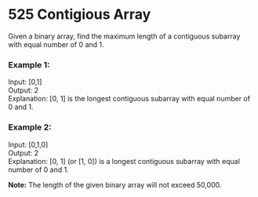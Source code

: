 # 525 Contigious Array

Given a binary array, find the maximum length of a contiguous subarray with equal number of 0 and 1.

### Example 1:

Input: [0,1] \
Output: 2 \
Explanation: [0, 1] is the longest contiguous subarray with equal number of 0 and 1.

### Example 2:

Input: [0,1,0]  \
Output: 2 \
Explanation: [0, 1] (or [1, 0]) is a longest contiguous subarray with equal number of 0 and 1.

__Note:__ The length of the given binary array will not exceed 50,000. 